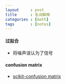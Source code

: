 ```yaml
---
layout     : post
title      : 名词解释
categories : [math]
tags       : [notes]
---
```


#### 过拟合
- 将噪声误认为了信号

#### confusion matrix
- [scikit-confusion matrix](http://scikit-learn.org/stable/modules/generated/sklearn.metrics.confusion_matrix.html)
